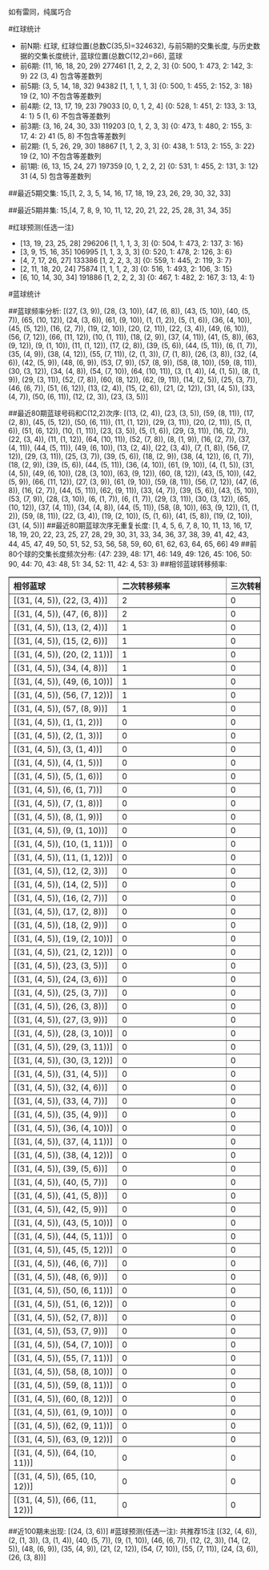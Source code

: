 <!-- 
.. title: 大乐透14116期(2014-10-04)数据分析报告
.. slug: dlott-14116-2014-10-04-report
.. date: 2014-10-05 08:00:00 UTC+08:00
.. tags: Lottery
.. link: 
.. description: 
.. type: text
-->

如有雷同，纯属巧合

<!-- TEASER_END-->

#红球统计

- 前N期: 红球, 红球位置(总数C(35,5)=324632), 与前5期的交集长度, 与历史数据的交集长度统计, 蓝球位置(总数C(12,2)=66), 蓝球
- 前6期: (11, 16, 18, 20, 29) 277461 [1, 2, 2, 2, 3] {0: 500, 1: 473, 2: 142, 3: 9} 22 (3, 4) 包含等差数列
- 前5期: (3, 5, 14, 18, 32) 94382 [1, 1, 1, 1, 3] {0: 500, 1: 455, 2: 152, 3: 18} 19 (2, 10) 不包含等差数列
- 前4期: (2, 13, 17, 19, 23) 79033 [0, 0, 1, 2, 4] {0: 528, 1: 451, 2: 133, 3: 13, 4: 1} 5 (1, 6) 不包含等差数列
- 前3期: (3, 16, 24, 30, 33) 119203 [0, 1, 2, 3, 3] {0: 473, 1: 480, 2: 155, 3: 17, 4: 2} 41 (5, 8) 不包含等差数列
- 前2期: (1, 5, 26, 29, 30) 18867 [1, 1, 2, 3, 3] {0: 438, 1: 513, 2: 155, 3: 22} 19 (2, 10) 不包含等差数列
- 前1期: (6, 13, 15, 24, 27) 197359 [0, 1, 2, 2, 2] {0: 531, 1: 455, 2: 131, 3: 12} 31 (4, 5) 包含等差数列

##最近5期交集:
15,[1, 2, 3, 5, 14, 16, 17, 18, 19, 23, 26, 29, 30, 32, 33]

##最近5期并集:
15,[4, 7, 8, 9, 10, 11, 12, 20, 21, 22, 25, 28, 31, 34, 35]

#红球预测(任选一注)

- [13, 19, 23, 25, 28] 296206 [1, 1, 1, 3, 3] {0: 504, 1: 473, 2: 137, 3: 16}
- [3, 9, 15, 16, 35] 106995 [1, 1, 3, 3, 3] {0: 520, 1: 478, 2: 126, 3: 6}
- [4, 7, 17, 26, 27] 133386 [1, 2, 2, 3, 3] {0: 559, 1: 445, 2: 119, 3: 7}
- [2, 11, 18, 20, 24] 75874 [1, 1, 1, 2, 3] {0: 516, 1: 493, 2: 106, 3: 15}
- [6, 10, 14, 30, 34] 191886 [1, 2, 2, 2, 3] {0: 467, 1: 482, 2: 167, 3: 13, 4: 1}

#蓝球统计

##蓝球频率分析:
[(27, (3, 9)), (28, (3, 10)), (47, (6, 8)), (43, (5, 10)), (40, (5, 7)), (65, (10, 12)), (24, (3, 6)), (61, (9, 10)), (1, (1, 2)), (5, (1, 6)), (36, (4, 10)), (45, (5, 12)), (16, (2, 7)), (19, (2, 10)), (20, (2, 11)), (22, (3, 4)), (49, (6, 10)), (56, (7, 12)), (66, (11, 12)), (10, (1, 11)), (18, (2, 9)), (37, (4, 11)), (41, (5, 8)), (63, (9, 12)), (9, (1, 10)), (11, (1, 12)), (17, (2, 8)), (39, (5, 6)), (44, (5, 11)), (6, (1, 7)), (35, (4, 9)), (38, (4, 12)), (55, (7, 11)), (2, (1, 3)), (7, (1, 8)), (26, (3, 8)), (32, (4, 6)), (42, (5, 9)), (48, (6, 9)), (53, (7, 9)), (57, (8, 9)), (58, (8, 10)), (59, (8, 11)), (30, (3, 12)), (34, (4, 8)), (54, (7, 10)), (64, (10, 11)), (3, (1, 4)), (4, (1, 5)), (8, (1, 9)), (29, (3, 11)), (52, (7, 8)), (60, (8, 12)), (62, (9, 11)), (14, (2, 5)), (25, (3, 7)), (46, (6, 7)), (51, (6, 12)), (13, (2, 4)), (15, (2, 6)), (21, (2, 12)), (31, (4, 5)), (33, (4, 7)), (50, (6, 11)), (12, (2, 3)), (23, (3, 5))]

##最近80期蓝球号码和C(12,2)次序:
[(13, (2, 4)), (23, (3, 5)), (59, (8, 11)), (17, (2, 8)), (45, (5, 12)), (50, (6, 11)), (11, (1, 12)), (29, (3, 11)), (20, (2, 11)), (5, (1, 6)), (51, (6, 12)), (10, (1, 11)), (23, (3, 5)), (5, (1, 6)), (29, (3, 11)), (16, (2, 7)), (22, (3, 4)), (11, (1, 12)), (64, (10, 11)), (52, (7, 8)), (8, (1, 9)), (16, (2, 7)), (37, (4, 11)), (44, (5, 11)), (49, (6, 10)), (13, (2, 4)), (22, (3, 4)), (7, (1, 8)), (56, (7, 12)), (29, (3, 11)), (25, (3, 7)), (39, (5, 6)), (18, (2, 9)), (38, (4, 12)), (6, (1, 7)), (18, (2, 9)), (39, (5, 6)), (44, (5, 11)), (36, (4, 10)), (61, (9, 10)), (4, (1, 5)), (31, (4, 5)), (49, (6, 10)), (28, (3, 10)), (63, (9, 12)), (60, (8, 12)), (43, (5, 10)), (42, (5, 9)), (66, (11, 12)), (27, (3, 9)), (61, (9, 10)), (59, (8, 11)), (56, (7, 12)), (47, (6, 8)), (16, (2, 7)), (44, (5, 11)), (62, (9, 11)), (33, (4, 7)), (39, (5, 6)), (43, (5, 10)), (53, (7, 9)), (28, (3, 10)), (6, (1, 7)), (6, (1, 7)), (29, (3, 11)), (30, (3, 12)), (65, (10, 12)), (37, (4, 11)), (34, (4, 8)), (44, (5, 11)), (58, (8, 10)), (63, (9, 12)), (1, (1, 2)), (59, (8, 11)), (22, (3, 4)), (19, (2, 10)), (5, (1, 6)), (41, (5, 8)), (19, (2, 10)), (31, (4, 5))]
##最近80期蓝球次序无重复长度:
[1, 4, 5, 6, 7, 8, 10, 11, 13, 16, 17, 18, 19, 20, 22, 23, 25, 27, 28, 29, 30, 31, 33, 34, 36, 37, 38, 39, 41, 42, 43, 44, 45, 47, 49, 50, 51, 52, 53, 56, 58, 59, 60, 61, 62, 63, 64, 65, 66] 49
##前80个球的交集长度频次分布:
{47: 239, 48: 171, 46: 149, 49: 126, 45: 106, 50: 90, 44: 70, 43: 48, 51: 34, 52: 11, 42: 4, 53: 3}
##相邻蓝球转移频率:
<table border="1" class="table table-striped dataframe">
  <thead>
    <tr style="text-align: left;">
      <th style="min-width: 200px;">相邻蓝球</th>
      <th style="min-width: 200px;">二次转移频率</th>
      <th style="min-width: 200px;">三次转移频率</th>
    </tr>
  </thead>
  <tbody>
    <tr>
      <td>   [(31, (4, 5)), (22, (3, 4))]</td>
      <td> 2</td>
      <td> 0</td>
    </tr>
    <tr>
      <td>   [(31, (4, 5)), (47, (6, 8))]</td>
      <td> 2</td>
      <td> 0</td>
    </tr>
    <tr>
      <td>   [(31, (4, 5)), (13, (2, 4))]</td>
      <td> 1</td>
      <td> 0</td>
    </tr>
    <tr>
      <td>   [(31, (4, 5)), (15, (2, 6))]</td>
      <td> 1</td>
      <td> 0</td>
    </tr>
    <tr>
      <td>  [(31, (4, 5)), (20, (2, 11))]</td>
      <td> 1</td>
      <td> 0</td>
    </tr>
    <tr>
      <td>   [(31, (4, 5)), (34, (4, 8))]</td>
      <td> 1</td>
      <td> 0</td>
    </tr>
    <tr>
      <td>  [(31, (4, 5)), (49, (6, 10))]</td>
      <td> 1</td>
      <td> 0</td>
    </tr>
    <tr>
      <td>  [(31, (4, 5)), (56, (7, 12))]</td>
      <td> 1</td>
      <td> 0</td>
    </tr>
    <tr>
      <td>   [(31, (4, 5)), (57, (8, 9))]</td>
      <td> 1</td>
      <td> 0</td>
    </tr>
    <tr>
      <td>    [(31, (4, 5)), (1, (1, 2))]</td>
      <td> 0</td>
      <td> 0</td>
    </tr>
    <tr>
      <td>    [(31, (4, 5)), (2, (1, 3))]</td>
      <td> 0</td>
      <td> 0</td>
    </tr>
    <tr>
      <td>    [(31, (4, 5)), (3, (1, 4))]</td>
      <td> 0</td>
      <td> 0</td>
    </tr>
    <tr>
      <td>    [(31, (4, 5)), (4, (1, 5))]</td>
      <td> 0</td>
      <td> 0</td>
    </tr>
    <tr>
      <td>    [(31, (4, 5)), (5, (1, 6))]</td>
      <td> 0</td>
      <td> 0</td>
    </tr>
    <tr>
      <td>    [(31, (4, 5)), (6, (1, 7))]</td>
      <td> 0</td>
      <td> 0</td>
    </tr>
    <tr>
      <td>    [(31, (4, 5)), (7, (1, 8))]</td>
      <td> 0</td>
      <td> 0</td>
    </tr>
    <tr>
      <td>    [(31, (4, 5)), (8, (1, 9))]</td>
      <td> 0</td>
      <td> 0</td>
    </tr>
    <tr>
      <td>   [(31, (4, 5)), (9, (1, 10))]</td>
      <td> 0</td>
      <td> 0</td>
    </tr>
    <tr>
      <td>  [(31, (4, 5)), (10, (1, 11))]</td>
      <td> 0</td>
      <td> 0</td>
    </tr>
    <tr>
      <td>  [(31, (4, 5)), (11, (1, 12))]</td>
      <td> 0</td>
      <td> 0</td>
    </tr>
    <tr>
      <td>   [(31, (4, 5)), (12, (2, 3))]</td>
      <td> 0</td>
      <td> 0</td>
    </tr>
    <tr>
      <td>   [(31, (4, 5)), (14, (2, 5))]</td>
      <td> 0</td>
      <td> 0</td>
    </tr>
    <tr>
      <td>   [(31, (4, 5)), (16, (2, 7))]</td>
      <td> 0</td>
      <td> 0</td>
    </tr>
    <tr>
      <td>   [(31, (4, 5)), (17, (2, 8))]</td>
      <td> 0</td>
      <td> 0</td>
    </tr>
    <tr>
      <td>   [(31, (4, 5)), (18, (2, 9))]</td>
      <td> 0</td>
      <td> 0</td>
    </tr>
    <tr>
      <td>  [(31, (4, 5)), (19, (2, 10))]</td>
      <td> 0</td>
      <td> 0</td>
    </tr>
    <tr>
      <td>  [(31, (4, 5)), (21, (2, 12))]</td>
      <td> 0</td>
      <td> 0</td>
    </tr>
    <tr>
      <td>   [(31, (4, 5)), (23, (3, 5))]</td>
      <td> 0</td>
      <td> 0</td>
    </tr>
    <tr>
      <td>   [(31, (4, 5)), (24, (3, 6))]</td>
      <td> 0</td>
      <td> 0</td>
    </tr>
    <tr>
      <td>   [(31, (4, 5)), (25, (3, 7))]</td>
      <td> 0</td>
      <td> 0</td>
    </tr>
    <tr>
      <td>   [(31, (4, 5)), (26, (3, 8))]</td>
      <td> 0</td>
      <td> 0</td>
    </tr>
    <tr>
      <td>   [(31, (4, 5)), (27, (3, 9))]</td>
      <td> 0</td>
      <td> 0</td>
    </tr>
    <tr>
      <td>  [(31, (4, 5)), (28, (3, 10))]</td>
      <td> 0</td>
      <td> 0</td>
    </tr>
    <tr>
      <td>  [(31, (4, 5)), (29, (3, 11))]</td>
      <td> 0</td>
      <td> 0</td>
    </tr>
    <tr>
      <td>  [(31, (4, 5)), (30, (3, 12))]</td>
      <td> 0</td>
      <td> 0</td>
    </tr>
    <tr>
      <td>   [(31, (4, 5)), (31, (4, 5))]</td>
      <td> 0</td>
      <td> 0</td>
    </tr>
    <tr>
      <td>   [(31, (4, 5)), (32, (4, 6))]</td>
      <td> 0</td>
      <td> 0</td>
    </tr>
    <tr>
      <td>   [(31, (4, 5)), (33, (4, 7))]</td>
      <td> 0</td>
      <td> 0</td>
    </tr>
    <tr>
      <td>   [(31, (4, 5)), (35, (4, 9))]</td>
      <td> 0</td>
      <td> 0</td>
    </tr>
    <tr>
      <td>  [(31, (4, 5)), (36, (4, 10))]</td>
      <td> 0</td>
      <td> 0</td>
    </tr>
    <tr>
      <td>  [(31, (4, 5)), (37, (4, 11))]</td>
      <td> 0</td>
      <td> 0</td>
    </tr>
    <tr>
      <td>  [(31, (4, 5)), (38, (4, 12))]</td>
      <td> 0</td>
      <td> 0</td>
    </tr>
    <tr>
      <td>   [(31, (4, 5)), (39, (5, 6))]</td>
      <td> 0</td>
      <td> 0</td>
    </tr>
    <tr>
      <td>   [(31, (4, 5)), (40, (5, 7))]</td>
      <td> 0</td>
      <td> 0</td>
    </tr>
    <tr>
      <td>   [(31, (4, 5)), (41, (5, 8))]</td>
      <td> 0</td>
      <td> 0</td>
    </tr>
    <tr>
      <td>   [(31, (4, 5)), (42, (5, 9))]</td>
      <td> 0</td>
      <td> 0</td>
    </tr>
    <tr>
      <td>  [(31, (4, 5)), (43, (5, 10))]</td>
      <td> 0</td>
      <td> 0</td>
    </tr>
    <tr>
      <td>  [(31, (4, 5)), (44, (5, 11))]</td>
      <td> 0</td>
      <td> 0</td>
    </tr>
    <tr>
      <td>  [(31, (4, 5)), (45, (5, 12))]</td>
      <td> 0</td>
      <td> 0</td>
    </tr>
    <tr>
      <td>   [(31, (4, 5)), (46, (6, 7))]</td>
      <td> 0</td>
      <td> 0</td>
    </tr>
    <tr>
      <td>   [(31, (4, 5)), (48, (6, 9))]</td>
      <td> 0</td>
      <td> 0</td>
    </tr>
    <tr>
      <td>  [(31, (4, 5)), (50, (6, 11))]</td>
      <td> 0</td>
      <td> 0</td>
    </tr>
    <tr>
      <td>  [(31, (4, 5)), (51, (6, 12))]</td>
      <td> 0</td>
      <td> 0</td>
    </tr>
    <tr>
      <td>   [(31, (4, 5)), (52, (7, 8))]</td>
      <td> 0</td>
      <td> 0</td>
    </tr>
    <tr>
      <td>   [(31, (4, 5)), (53, (7, 9))]</td>
      <td> 0</td>
      <td> 0</td>
    </tr>
    <tr>
      <td>  [(31, (4, 5)), (54, (7, 10))]</td>
      <td> 0</td>
      <td> 0</td>
    </tr>
    <tr>
      <td>  [(31, (4, 5)), (55, (7, 11))]</td>
      <td> 0</td>
      <td> 0</td>
    </tr>
    <tr>
      <td>  [(31, (4, 5)), (58, (8, 10))]</td>
      <td> 0</td>
      <td> 0</td>
    </tr>
    <tr>
      <td>  [(31, (4, 5)), (59, (8, 11))]</td>
      <td> 0</td>
      <td> 0</td>
    </tr>
    <tr>
      <td>  [(31, (4, 5)), (60, (8, 12))]</td>
      <td> 0</td>
      <td> 0</td>
    </tr>
    <tr>
      <td>  [(31, (4, 5)), (61, (9, 10))]</td>
      <td> 0</td>
      <td> 0</td>
    </tr>
    <tr>
      <td>  [(31, (4, 5)), (62, (9, 11))]</td>
      <td> 0</td>
      <td> 0</td>
    </tr>
    <tr>
      <td>  [(31, (4, 5)), (63, (9, 12))]</td>
      <td> 0</td>
      <td> 0</td>
    </tr>
    <tr>
      <td> [(31, (4, 5)), (64, (10, 11))]</td>
      <td> 0</td>
      <td> 0</td>
    </tr>
    <tr>
      <td> [(31, (4, 5)), (65, (10, 12))]</td>
      <td> 0</td>
      <td> 0</td>
    </tr>
    <tr>
      <td> [(31, (4, 5)), (66, (11, 12))]</td>
      <td> 0</td>
      <td> 0</td>
    </tr>
  </tbody>
</table>
##近100期未出现:
[(24, (3, 6))]
#蓝球预测(任选一注):
共推荐15注
[(32, (4, 6)), (2, (1, 3)), (3, (1, 4)), (40, (5, 7)), (9, (1, 10)), (46, (6, 7)), (12, (2, 3)), (14, (2, 5)), (48, (6, 9)), (35, (4, 9)), (21, (2, 12)), (54, (7, 10)), (55, (7, 11)), (24, (3, 6)), (26, (3, 8))]

